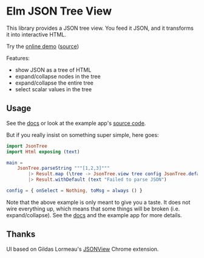 # Elm JSON Tree View

This library provides a JSON tree view. You feed it JSON, and it transforms it into interactive HTML.

Try the [online demo](https://microsoft.github.io/elm-json-tree-view/example/index.html) ([source](https://github.com/Microsoft/elm-json-tree-view/blob/master/example/src/Main.elm))

Features:

  - show JSON as a tree of HTML
  - expand/collapse nodes in the tree
  - expand/collapse the entire tree
  - select scalar values in the tree
  
## Usage

See the [docs](http://package.elm-lang.org/packages/Microsoft/elm-json-tree-view/latest) or look at the example app's [source code](https://github.com/Microsoft/elm-json-tree-view/blob/master/example/src/Main.elm).

But if you really insist on something super simple, here goes:
```elm
import JsonTree
import Html exposing (text)

main =
    JsonTree.parseString """[1,2,3]"""
        |> Result.map (\tree -> JsonTree.view tree config JsonTree.defaultState)
        |> Result.withDefault (text "Failed to parse JSON")

config = { onSelect = Nothing, toMsg = always () }
```

Note that the above example is only meant to give you a taste. It does not wire everything up, which means that some things will be broken (i.e. expand/collapse). See the [docs](http://package.elm-lang.org/packages/Microsoft/elm-json-tree-view/latest) and the example app for more details. 

## Thanks

UI based on Gildas Lormeau's [JSONView](https://github.com/gildas-lormeau/JSONView-for-Chrome) Chrome extension.
